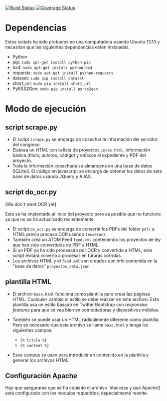 [![Build Status](https://travis-ci.org/aniversarioperu/proyectos_de_ley.svg?branch=master)](https://travis-ci.org/aniversarioperu/proyectos_de_ley)
[![Coverage Status](https://coveralls.io/repos/aniversarioperu/proyectos_de_ley/badge.png)](https://coveralls.io/r/aniversarioperu/proyectos_de_ley)

# Dependencias
Estos scripts ha sido probados en una computadora usando Ubuntu 13.10 y
necesitan que las siguientes dependencias estén instaladas.

* Python
* pip: ``sudo apt-get install python-pip``
* bs4: ``sudo apt-get install python-bs4``
* requests: ``sudo apt-get install python-requests``
* dataset: ``sudo pip install dataset``
* short_url: ``sudo pip install short_url``
* PyRSS2Gen: ``sudo pip install pyrss2gen``

# Modo de ejecución

## script scrape.py

* El script ``scrape.py`` se encarga de cosechar la información del servidor del
congreso.
* Elabora un HTML con la lista de proyectos ``index.html``,
información básica (título, autores, código) y enlaces al expediente y PDF del
proyecto. 
* Toda la información cosechada se almancena en una base de datos SQLite3. El
  código en javascript se encarga de obtener los datos de esta base de datos
  usando JQuery y AJAX.

## script do_ocr.py
[We don't want OCR yet]

Esto se ha implentado al incio del proyecto pero es posible que no funcione
ya que no se ha actualizado recientemente.
* El script ``do_ocr.py`` se encarga de convertir los PDFs del folder ``pdf/``
  a HTML previo proceso OCR usando ``tesseract``.
* También crea un ATOM Feed ``feed.xml`` conteniendo los proyectos de ley que
  han sido convertidos de PDF a HTML.
* Si un PDF ya ha sido procesado por OCR y convertido a HTML, este script
  evitará volverlo a procesar en futuras corridas.
* Los archivos HTML y el ``feed.xml`` son creados con info contenida en la
  "base de datos" ``proyectos_data.json``.

## plantilla HTML

* El archivo ``base.html`` funciona como plantilla para crear las páginas HTML.
  Cualquier cambio al estilo se debe realizar en este archivo. Esta plantilla
  usa un estilo basado en Twitter Bootstrap con *responsive features* para que
  se vea bien en computadoras y dispositivos móbiles.
* También se puede usar un HTML radicalmente diferente como plantilla. Pero es
  necesario que este archivo se llame ``base.html`` y tenga los siguientes
  campos:

     * ``{% titulo %}``
     * ``{% content %}``

* Esos campos se usan para introducir en contenido en la plantilla y generar
  los archivos HTML.

## Configuración Apache
Hay que asegurarse que se ha copiado el archivo .htaccess y que Apache2 está
configurado con los modulos requeridos, especialmente rewrite.


